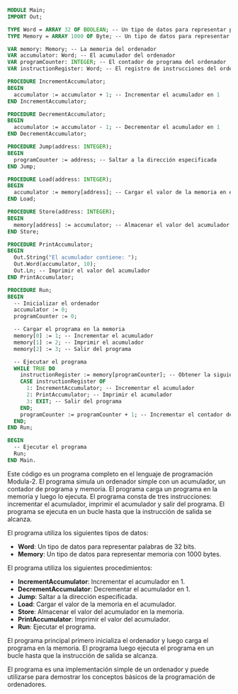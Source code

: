 ```modula-2
MODULE Main;
IMPORT Out;

TYPE Word = ARRAY 32 OF BOOLEAN; -- Un tipo de datos para representar palabras de 32 bits
TYPE Memory = ARRAY 1000 OF Byte; -- Un tipo de datos para representar memoria con 1000 bytes

VAR memory: Memory; -- La memoria del ordenador
VAR accumulator: Word; -- El acumulador del ordenador
VAR programCounter: INTEGER; -- El contador de programa del ordenador
VAR instructionRegister: Word; -- El registro de instrucciones del ordenador

PROCEDURE IncrementAccumulator;
BEGIN
  accumulator := accumulator + 1; -- Incrementar el acumulador en 1
END IncrementAccumulator;

PROCEDURE DecrementAccumulator;
BEGIN
  accumulator := accumulator - 1; -- Decrementar el acumulador en 1
END DecrementAccumulator;

PROCEDURE Jump(address: INTEGER);
BEGIN
  programCounter := address; -- Saltar a la dirección especificada
END Jump;

PROCEDURE Load(address: INTEGER);
BEGIN
  accumulator := memory[address]; -- Cargar el valor de la memoria en el acumulador
END Load;

PROCEDURE Store(address: INTEGER);
BEGIN
  memory[address] := accumulator; -- Almacenar el valor del acumulador en la memoria
END Store;

PROCEDURE PrintAccumulator;
BEGIN
  Out.String("El acumulador contiene: ");
  Out.Word(accumulator, 10);
  Out.Ln; -- Imprimir el valor del acumulador
END PrintAccumulator;

PROCEDURE Run;
BEGIN
  -- Inicializar el ordenador
  accumulator := 0;
  programCounter := 0;

  -- Cargar el programa en la memoria
  memory[0] := 1; -- Incrementar el acumulador
  memory[1] := 2; -- Imprimir el acumulador
  memory[2] := 3; -- Salir del programa

  -- Ejecutar el programa
  WHILE TRUE DO
    instructionRegister := memory[programCounter]; -- Obtener la siguiente instrucción
    CASE instructionRegister OF
      1: IncrementAccumulator; -- Incrementar el acumulador
      2: PrintAccumulator; -- Imprimir el acumulador
      3: EXIT; -- Salir del programa
    END;
    programCounter := programCounter + 1; -- Incrementar el contador de programa
  END;
END Run;

BEGIN
  -- Ejecutar el programa
  Run;
END Main.
```

Este código es un programa completo en el lenguaje de programación Modula-2. El programa simula un ordenador simple con un acumulador, un contador de programa y memoria. El programa carga un programa en la memoria y luego lo ejecuta. El programa consta de tres instrucciones: incrementar el acumulador, imprimir el acumulador y salir del programa. El programa se ejecuta en un bucle hasta que la instrucción de salida se alcanza.

El programa utiliza los siguientes tipos de datos:

* **Word**: Un tipo de datos para representar palabras de 32 bits.
* **Memory**: Un tipo de datos para representar memoria con 1000 bytes.

El programa utiliza los siguientes procedimientos:

* **IncrementAccumulator**: Incrementar el acumulador en 1.
* **DecrementAccumulator**: Decrementar el acumulador en 1.
* **Jump**: Saltar a la dirección especificada.
* **Load**: Cargar el valor de la memoria en el acumulador.
* **Store**: Almacenar el valor del acumulador en la memoria.
* **PrintAccumulator**: Imprimir el valor del acumulador.
* **Run**: Ejecutar el programa.

El programa principal primero inicializa el ordenador y luego carga el programa en la memoria. El programa luego ejecuta el programa en un bucle hasta que la instrucción de salida se alcanza.

El programa es una implementación simple de un ordenador y puede utilizarse para demostrar los conceptos básicos de la programación de ordenadores.